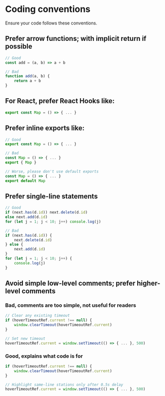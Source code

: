 # Coding conventions

Ensure your code follows these conventions.

## Prefer arrow functions; with implicit return if possible

```js
// Good
const add = (a, b) => a + b

// Bad
function add(a, b) {
    return a + b
}
```

## For React, prefer React Hooks like:

```js
export const Map = () => { ... }
```

## Prefer inline exports like:

```js
// Good
export const Map = () => { ... }

// Bad
const Map = () => { ... }
export { Map }

// Worse, please don't use default exports
const Map = () => { ... }
export default Map
```

## Prefer single-line statements

```js
// Good
if (next.has(d.id)) next.delete(d.id)
else next.add(d.id)
for (let j = 1; j < 10; j++) console.log(j)

// Bad
if (next.has(d.id)) {
    next.delete(d.id)
} else {
    next.add(d.id)
}
for (let j = 1; j < 10; j++) {
    console.log(j)
}
```

## Avoid simple low-level comments; prefer higher-level comments

### Bad, comments are too simple, not useful for readers

```js
// Clear any existing timeout
if (hoverTimeoutRef.current !== null) {
    window.clearTimeout(hoverTimeoutRef.current)
}

// Set new timeout
hoverTimeoutRef.current = window.setTimeout(() => { ... }, 500)
```

### Good, explains what code is for

```js
if (hoverTimeoutRef.current !== null) {
    window.clearTimeout(hoverTimeoutRef.current)
}

// Highlight same-line stations only after 0.5s delay
hoverTimeoutRef.current = window.setTimeout(() => { ... }, 500)
```
